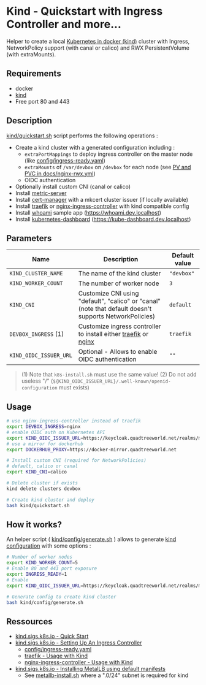 # Kind - Quickstart with Ingress Controller and more...

Helper to create a local [Kubernetes in docker (kind)](https://kind.sigs.k8s.io/) cluster with Ingress, NetworkPolicy support (with canal or calico) and RWX PersistentVolume (with extraMounts).

## Requirements

* docker
* [kind](https://kind.sigs.k8s.io/docs/user/quick-start/)
* Free port 80 and 443

## Description

[kind/quickstart.sh](quickstart.sh) script performs the following operations :

* Create a kind cluster with a generated configuration including :
  * `extraPortMappings` to deploy ingress controller on the master node (like [config/ingress-ready.yaml](config/ingress-ready.yaml))
  * `extraMounts` of `/var/devbox` on `/devbox` for each node (see [PV and PVC in docs/nginx-rwx.yml](docs/nginx-rwx.yml))
  * OIDC authentication
* Optionally install custom CNI (canal or calico)
* Install [metric-server](kind/metric-server/kustomization.yaml)
* Install [cert-manager](../cert-manager/README.md) with a mkcert cluster issuer (if locally available)
* Install [traefik](../traefik/README.md#usage-with-kind) or [nginx-ingress-controller](../nginx-ingress-controller/README.md#usage-with-kind) with kind compatible config
* Install [whoami](../whoami/README.md#usage-with-kubernetes) sample app (https://whoami.dev.localhost)
* Install [kubernetes-dashboard](../kubernetes-dashboard/README.md#usage-with-kubernetes) (https://kube-dashboard.dev.localhost)

## Parameters

| Name                   | Description                                                                                                              | Default value |
| ---------------------- | ------------------------------------------------------------------------------------------------------------------------ | ------------- |
| `KIND_CLUSTER_NAME`    | The name of the kind cluster                                                                                             | `"devbox"`    |
| `KIND_WORKER_COUNT`    | The number of worker node                                                                                                | `3`           |
| `KIND_CNI`             | Customize CNI using "default", "calico" or "canal" (note that default doesn't supports NetworkPolicies)                  | `default`     |
| `DEVBOX_INGRESS` (1)   | Customize ingress controller to install either [traefik](../traefik/README.md) or [nginx](../nginx-ingress-controller/)  | `traefik`     |
| `KIND_OIDC_ISSUER_URL` | Optional - Allows to enable OIDC authentication | `""`          |

> (1) Note that `k8s-install.sh` must use the same value!
> (2) Do not add useless "/" (`${KIND_OIDC_ISSUER_URL}/.well-known/openid-configuration` must exists)

## Usage

```bash
# use nginx-ingress-controller instead of traefik
export DEVBOX_INGRESS=nginx
# enable OIDC auth on Kubernetes API 
export KIND_OIDC_ISSUER_URL=https://keycloak.quadtreeworld.net/realms/master
# use a mirror for dockerhub
export DOCKERHUB_PROXY=https://docker-mirror.quadtreeworld.net

# Install custom CNI (required for NetworkPolicies)
# default, calico or canal
export KIND_CNI=calico

# Delete cluster if exists
kind delete clusters devbox

# Create kind cluster and deploy
bash kind/quickstart.sh
```

## How it works?

An helper script ( [kind/config/generate.sh](config/generate.sh) ) allows to generate [kind configuration](https://kind.sigs.k8s.io/docs/user/configuration/) with some options :

```bash
# Number of worker nodes
export KIND_WORKER_COUNT=5
# Enable 80 and 443 port exposure 
export INGRESS_READY=1
# Enable
export KIND_OIDC_ISSUER_URL=https://keycloak.quadtreeworld.net/realms/master

# Generate config to create kind cluster
bash kind/config/generate.sh
```


## Ressources

* [kind.sigs.k8s.io - Quick Start](https://kind.sigs.k8s.io/docs/user/quick-start/)
* [kind.sigs.k8s.io - Setting Up An Ingress Controller](https://kind.sigs.k8s.io/docs/user/ingress/#setting-up-an-ingress-controller)
    * [config/ingress-ready.yaml](config/ingress-ready.yaml)
    * [traefik - Usage with Kind](../traefik/README.md#usage-with-kind)
    * [nginx-ingress-controller - Usage with Kind](../nginx-ingress-controller/README.md#usage-with-kind)
* [kind.sigs.k8s.io - Installing MetalLB using default manifests](https://kind.sigs.k8s.io/docs/user/loadbalancer/#installing-metallb-using-default-manifests)
  * See [metallb-install.sh](metallb-install.sh) where a ".0/24" subnet is required for kind
